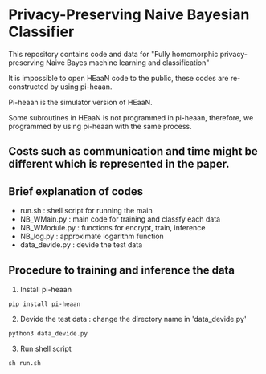 # Privacy-Preserving Naive Bayesian Classifier

This repository contains code and data for "Fully homomorphic privacy-preserving Naive Bayes machine learning and classification"  
 
It is impossible to open HEaaN code to the public, these codes are re-constructed by using pi-heaan.  

Pi-heaan is the simulator version of HEaaN.  

Some subroutines in HEaaN is not programmed in pi-heaan, therefore, we programmed by using pi-heaan with the same process.  

Costs such as communication and time might be different which is represented in the paper.  
-----------------------------------------------------------------------------
## Brief explanation of codes
- run.sh : shell script for running the main
- NB_WMain.py : main code for training and classfy each data
- NB_WModule.py : functions for encrypt, train, inference 
- NB_log.py : approximate logarithm function
- data_devide.py : devide the test data 

## Procedure to training and inference the data

1. Install pi-heaan
```console
pip install pi-heaan
```
2. Devide the test data : change the directory name in 'data_devide.py'
```console
python3 data_devide.py
```
3. Run shell script
```console
sh run.sh
``` 
